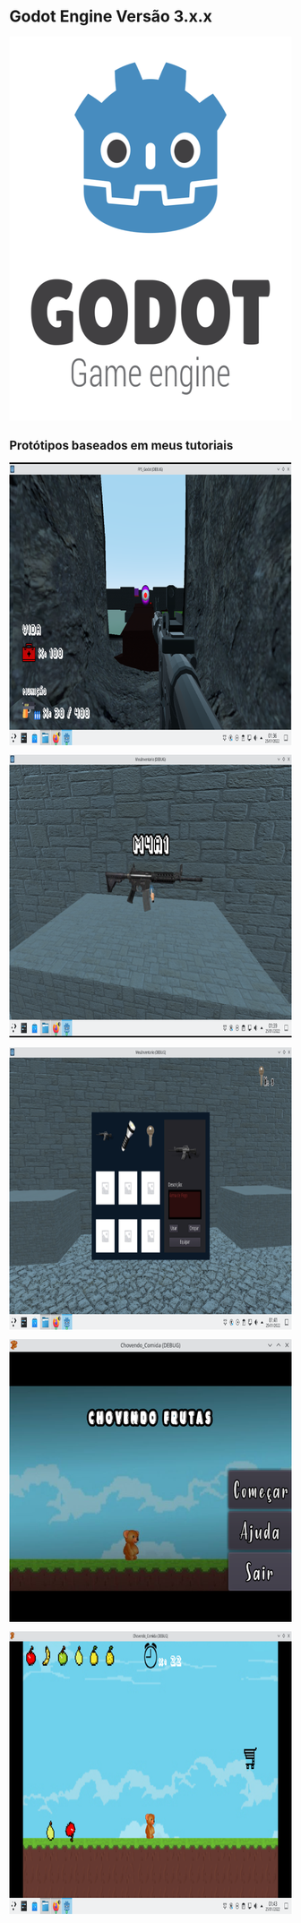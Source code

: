 # Godot Engine Versão 3.x.x 
<p align="center">
<img src="GodotEngine.png" width="600" height="686"/>
</p>

## Protótipos baseados em meus tutoriais
<p align="center">
<img src="GodotEngine2.png" width="897px" height="505px" />
</p>

<p align="center">
<img src="Inventario1.png" width="897px" height="505px" />
</p>


<p align="center">
<img src="Inventario2.png" width="897px" height="505px" />
</p>


<p align="center">
<img src="ChovendoFrutas1.png" width="897px" height="505px" />
</p>

<p align="center">
<img src="ChovendoFrutas2.png" width="897px" height="505px" />
</p>
